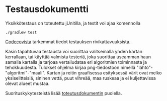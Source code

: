 # Testausdokumentti

Yksikkötestaus on toteutettu jUnitilla, ja testit voi ajaa komennolla 
```
./gradlew test
```
[Codecovista](https://codecov.io/gh/zjuxicu/wc3_reitinhaku) tarkemmat tiedot testauksen rivikattavuuksista.

Käsin tapahtuvaa testausta voi suorittaa valitsemalla yhden kartan kerrallaan, tai käyttää valmista testeriä, joka suorittaa useamman haun samalla kartalla ja tarjoaa vertailudataa eri algoritmien toiminnasta ja tehokkuudesta. Tulokset ohjelma kirjaa png-tiedostoon nimellä "lähtö"-"algoritmi"-"maali". Kartan ja reitin graafisessa esityksessä värit ovat melko yksiselitteisiä, sininen vettä, puut vihreää, maa ruskeaa ja ei kuljettavissa olevat alueet mustaa.

Suorituskykytesteistä lisää [toteutusdokumentin](https://github.com/zjuxicu/wc3_reitinhaku/blob/main/dokumentaatio/Toteutusdokumentti.md) puolella.

